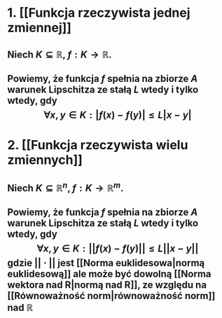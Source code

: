 # 1. [[Funkcja rzeczywista jednej zmiennej]]
## Niech $K \subseteq \mathbb{R}$, $f:K\rightarrow \mathbb{R}$.
## Powiemy, że funkcja $f$ spełnia na zbiorze $A$ **warunek Lipschitza** ze stałą $L$ wtedy i tylko wtedy, gdy $$\forall{x,y\in K}:|f(x)-f(y)|\leq L|x-y|$$
# 2. [[Funkcja rzeczywista wielu zmiennych]]
## Niech $K \subseteq \mathbb{R}^n$, $f:K\rightarrow \mathbb{R}^m$.
## Powiemy, że funkcja $f$ spełnia na zbiorze $A$ **warunek Lipschitza** ze stałą $L$ wtedy i tylko wtedy, gdy $$\forall{x,y\in K}:||f(x)-f(y)||\leq L||x-y||$$ gdzie $||\cdot||$ jest [[Norma euklidesowa|normą euklidesową]] ale może być dowolną [[Norma wektora nad R|normą nad R]], ze względu na [[Równoważność norm|równoważność norm]] nad $\mathbb{R}$